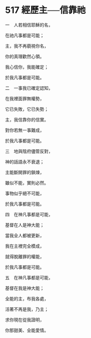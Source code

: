 # 517 經歷主──信靠祂

一　人若相信耶穌的名，

在祂凡事都是可能；

主，我不再藐視你名，

你的真理歡然心領。

我心信你，我能確定；

於我凡事都是可能。

二　一事我已確定認知，

在我裡面罪無權勢，

它已失敗，它已失勢；

主，我信靠你的信實。

對你若無一事難成，

於我凡事都是可能。

三　地與陰府儘管反對，

神的話語永不衰退；

主能斷開罪的鎖煉，

雖似不能，實則必然。

事物似乎絕不可能，

於我凡事都是可能。

四　在神凡事都是可能，

基督在人是神大能；　

當我全人都被更新，

我在主裡完全模成，

就得脫離罪的權能，

於我凡事都是可能。

五　在神凡事都是可能，

基督在我是神大能；

全能的主，布我各處，

活著不再是我，乃主；

求你現在從我證明，

你那甜美、全能愛情。

